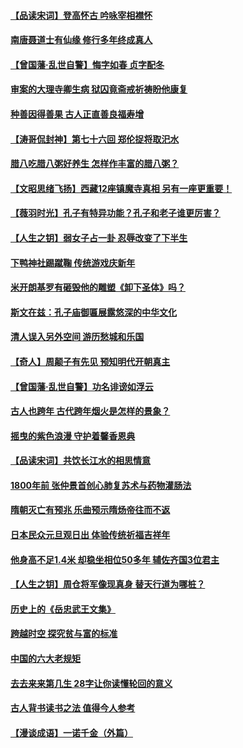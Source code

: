 #### [【品读宋词】登高怀古 吟咏宰相襟怀](../pages/prog647/a103318165.md) 
#### [南唐聂道士有仙缘 修行多年终成真人](../pages/prog647/a103318139.md) 
#### [【曾国藩·乱世自警】悔字如春 贞字配冬](../pages/prog647/a103318136.md) 
#### [审案的大理寺卿生病 狱囚竟斋戒祈祷盼他康复](../pages/prog647/a103317248.md) 
#### [种善因得善果 古人正直善良福寿增](../pages/prog647/a103317232.md) 
#### [【涛哥侃封神】第七十六回 郑伦捉将取汜水](../pages/prog647/a103316635.md) 
#### [腊八吃腊八粥好养生 怎样作丰富的腊八粥？](../pages/prog647/a103316619.md) 
#### [【文昭思绪飞扬】西藏12座镇魔寺真相 另有一座更重要！](../pages/prog647/a103316561.md) 
#### [【薇羽时光】孔子有特异功能？孔子和老子谁更厉害？](../pages/prog647/a103316497.md) 
#### [【人生之钥】弱女子占一卦 忍辱改变了下半生](../pages/prog647/a103315968.md) 
#### [下鸭神社踢蹴鞠 传统游戏庆新年](../pages/prog647/a103315193.md) 
#### [米开朗基罗有砸毁他的雕塑《卸下圣体》吗？](../pages/prog647/a103315127.md) 
#### [斯文在兹：孔子庙御匾展露悠深的中华文化](../pages/prog647/a103315112.md) 
#### [清人误入另外空间 游历愁城和乐国](../pages/prog647/a103314277.md) 
#### [【奇人】周颠子有先见 预知明代开朝真主](../pages/prog647/a103314272.md) 
#### [【曾国藩·乱世自警】功名诽谤如浮云](../pages/prog647/a103313141.md) 
#### [古人也跨年 古代跨年烟火是怎样的景象？](../pages/prog647/a103312272.md) 
#### [摇曳的紫色浪漫 守护着馨香恩典](../pages/prog647/a103312250.md) 
#### [【品读宋词】共饮长江水的相思情意](../pages/prog647/a103311284.md) 
#### [1800年前 张仲景首创心肺复苏术与药物灌肠法](../pages/prog647/a103311281.md) 
#### [隋朝灭亡有预兆 乐曲预示隋炀帝往而不返](../pages/prog647/a103311272.md) 
#### [日本民众元旦观日出 体验传统祈福吉祥年](../pages/prog647/a103310792.md) 
#### [他身高不足1.4米 却稳坐相位50多年 辅佐齐国3位君主](../pages/prog647/a103310232.md) 
#### [【人生之钥】周仓将军像现真身 替天行道为哪桩？](../pages/prog647/a103310141.md) 
#### [历史上的《岳忠武王文集》](../pages/prog647/a103310136.md) 
#### [跨越时空 探究贫与富的标准](../pages/prog647/a103310114.md) 
#### [中国的六大老规矩](../pages/prog647/a103307459.md) 
#### [去去来来第几生 28字让你读懂轮回的意义](../pages/prog647/a103307454.md) 
#### [古人背书读书之法 值得今人参考](../pages/prog647/a103307110.md) 
#### [【漫谈成语】一诺千金（外篇）](../pages/prog647/a103307275.md) 
